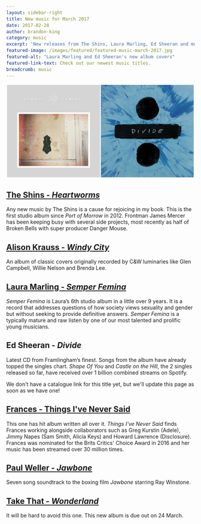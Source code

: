 ```yaml
---
layout: sidebar-right
title: New music for March 2017
date: 2017-02-28
author: brandon-king
category: music
excerpt: 'New releases from The Shins, Laura Marling, Ed Sheeran and more'
featured-image: /images/featured/featured-music-march-2017.jpg
featured-alt: "Laura Marling and Ed Sheeran's new album covers"
featured-link-text: Check out our newest music titles.
breadcrumb: music
---
```


![Laura Marling and Ed Sheeran's new album covers](/images/featured/featured-music-march-2017.jpg)

## [The Shins - <cite>Heartworms</cite>](https://suffolk.spydus.co.uk/cgi-bin/spydus.exe/ENQ/OPAC/BIBENQ?BRN=2138657)

Any new music by The Shins is a cause for rejoicing in my book. This is the first studio album since <cite>Port of Morrow</cite> in 2012. Frontman James Mercer has been keeping busy with several side projects, most recently as half of Broken Bells with super producer Danger Mouse.

## [Alison Krauss - <cite>Windy City</cite>](https://suffolk.spydus.co.uk/cgi-bin/spydus.exe/ENQ/OPAC/BIBENQ?BRN=2138683)

An album of classic covers originally recorded by C&W luminaries like Glen Campbell, Willie Nelson and Brenda Lee.

## [Laura Marling - <cite>Semper Femina</cite>](https://suffolk.spydus.co.uk/cgi-bin/spydus.exe/ENQ/OPAC/BIBENQ?BRN=2122525)

<cite>Semper Femina</cite> is Laura’s 6th studio album in a little over 9 years. It is a record that addresses questions of how society views sexuality and gender but without seeking to provide definitive answers. <cite>Semper Femina</cite> is a typically mature and raw listen by one of our most talented and prolific young musicians.

## Ed Sheeran - <cite>Divide</cite>

Latest CD from Framlingham’s finest. Songs from the album have already topped the singles chart. <cite>Shape Of You</cite> and <cite>Castle on the Hill</cite>, the 2 singles released so far, have received over 1 billion combined streams on Spotify.

We don't have a catalogue link for this title yet, but we'll update this page as soon as we have one!

## [Frances - Things I've Never Said](https://suffolk.spydus.co.uk/cgi-bin/spydus.exe/ENQ/OPAC/BIBENQ?BRN=1929877)

This one has hit album written all over it. <cite>Things I've Never Said</cite> finds Frances working alongside collaborators such as Greg Kurstin (Adele), Jimmy Napes (Sam Smith, Alicia Keys) and Howard Lawrence (Disclosure). Frances was nominated for the Brits Critics' Choice Award in 2016 and her music has been streamed over 30 million times.

## [Paul Weller - <cite>Jawbone</cite>](https://suffolk.spydus.co.uk/cgi-bin/spydus.exe/ENQ/OPAC/BIBENQ?BRN=2149763)

Seven song soundtrack to the boxing film <cite>Jawbone</cite> starring Ray Winstone.

## [Take That - <cite>Wonderland</cite>](https://suffolk.spydus.co.uk/cgi-bin/spydus.exe/ENQ/OPAC/BIBENQ?BRN=2123894)

It will be hard to avoid this one. This new album is due out on 24 March.
